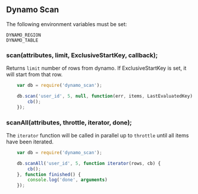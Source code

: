 
## Dynamo Scan

The following environment variables must be set:
```
DYNAMO_REGION
DYNAMO_TABLE
```

### scan(attributes, limit, ExclusiveStartKey, callback);

Returns `limit` number of rows from dynamo. If ExclusiveStartKey is set, it will start from that row.

```js
    var db = require('dynamo_scan');

    db.scan('user_id', 5, null, function(err, items, LastEvaluatedKey)         
        cb();
    });
```


### scanAll(attributes, throttle, iterator, done);

The `iterator` function will be called in parallel up to `throttle` until all items have been iterated.

```js
    var db = require('dynamo_scan');

    db.scanAll('user_id', 5, function iterator(rows, cb) { 
        cb();
    }, function finished() { 
        console.log('done', arguments) 
    });
```